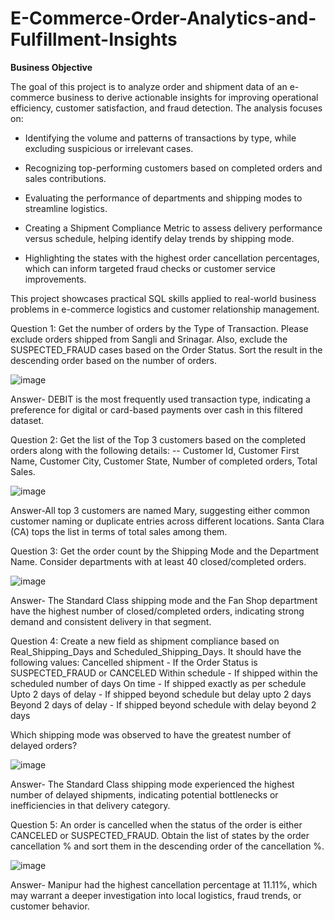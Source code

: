 # E-Commerce-Order-Analytics-and-Fulfillment-Insights

**Business Objective**

The goal of this project is to analyze order and shipment data of an e-commerce business to derive actionable insights for improving operational efficiency, customer satisfaction, and fraud detection. The analysis focuses on:

- Identifying the volume and patterns of transactions by type, while excluding suspicious or irrelevant cases.

- Recognizing top-performing customers based on completed orders and sales contributions.

- Evaluating the performance of departments and shipping modes to streamline logistics.

- Creating a Shipment Compliance Metric to assess delivery performance versus schedule, helping identify delay trends by shipping mode.

- Highlighting the states with the highest order cancellation percentages, which can inform targeted fraud checks or customer service improvements.

This project showcases practical SQL skills applied to real-world business problems in e-commerce logistics and customer relationship management.

Question 1: Get the number of orders by the Type of Transaction. Please exclude orders shipped from 
Sangli and Srinagar. Also, exclude the SUSPECTED_FRAUD cases based on the Order Status. Sort the 
result in the descending order based on the number of orders.

![image](https://github.com/user-attachments/assets/e38f7283-5470-42d6-b10c-247d8d099a7b)

Answer- DEBIT is the most frequently used transaction type, indicating a preference for digital or card-based payments over cash in this filtered dataset.

Question 2: Get the list of the Top 3 customers based on the completed orders along with the following details:
-- Customer Id, Customer First Name, Customer City, Customer State, Number of completed orders, Total Sales.

![image](https://github.com/user-attachments/assets/2edf67b8-8563-4ffa-a3f8-0e70f54e268f)

Answer-All top 3 customers are named Mary, suggesting either common customer naming or duplicate entries across different locations. Santa Clara (CA) tops the list in terms of total sales among them.

Question 3: Get the order count by the Shipping Mode and the Department Name. Consider departments 
with at least 40 closed/completed orders.

![image](https://github.com/user-attachments/assets/3007220c-fe9b-433a-b539-476fd43aa135)

Answer- The Standard Class shipping mode and the Fan Shop department have the highest number of closed/completed orders, indicating strong demand and consistent delivery in that segment.

Question 4: Create a new field as shipment compliance based on Real_Shipping_Days and Scheduled_Shipping_Days. 
It should have the following values:
	Cancelled shipment - If the Order Status is SUSPECTED_FRAUD or CANCELED
	Within schedule - If shipped within the scheduled number of days 
	On time - If shipped exactly as per schedule
	Upto 2 days of delay - If shipped beyond schedule but delay upto 2 days
	Beyond 2 days of delay - If shipped beyond schedule with delay beyond 2 days

Which shipping mode was observed to have the greatest number of delayed orders?

![image](https://github.com/user-attachments/assets/ba9a97c0-98ed-4a43-adf7-c92313c132cc)

Answer- The Standard Class shipping mode experienced the highest number of delayed shipments, indicating potential bottlenecks or inefficiencies in that delivery category.

Question 5: An order is cancelled when the status of the order is either CANCELED or SUSPECTED_FRAUD. 
Obtain the list of states by the order cancellation % and sort them in the descending order of the 
cancellation %.         

![image](https://github.com/user-attachments/assets/8a15fb3e-a146-44e9-bd16-9e7937550c0f)

Answer- Manipur had the highest cancellation percentage at 11.11%, which may warrant a deeper investigation into local logistics, fraud trends, or customer behavior.



